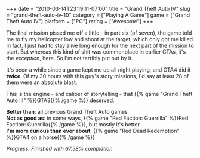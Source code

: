 +++
date = "2010-03-14T23:19:11-07:00"
title = "Grand Theft Auto IV"
slug = "grand-theft-auto-iv-10"
category = ["Playing A Game"]
game = ["Grand Theft Auto IV"]
platform = ["PC"]
rating = ["Awesome"]
+++

The final mission pissed me off a little - in part six (of seven), the game told me to fly my helicopter low and shoot at the target, which only got me killed.  In fact, I just had to stay alive long enough for the next part of the mission to start.  But whereas this kind of shit was commonplace in earlier GTAs, it's the <i>exception</i>, here.  So I'm not terribly put out by it.

It's been a while since a game kept me up all night playing, and GTA4 did it <b>twice</b>.  Of my 30 hours with this guy's story missions, I'd say at least 28 of them were an absolute blast.

This is the engine - and caliber of storytelling - that {{% game "Grand Theft Auto III" %}}GTA3{{% /game %}} deserved.

<b>Better than</b>: all previous Grand Theft Auto games  
<b>Not as good as</b>: in some ways, {{% game "Red Faction: Guerrilla" %}}Red Faction: Guerrilla{{% /game %}}, but mostly it's better  
<b>I'm more curious than ever about</b>: {{% game "Red Dead Redemption" %}}GTA4 on a horse{{% /game %}}

<i>Progress: Finished with 67.58% completion</i>